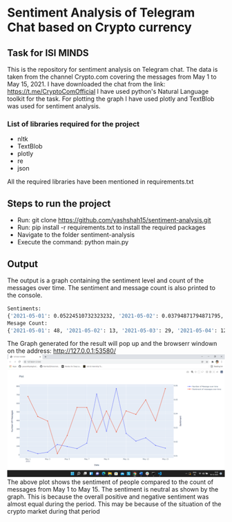 # Sentiment Analysis of Telegram Chat based on Crypto currency 
## Task for ISI MINDS 



This is the repository for sentiment analysis on Telegram chat. The data is taken from the channel Crypto.com covering the messages from May 1 to May 15, 2021.
I have downloaded the chat from the link: https://t.me/CryptoComOfficial
I have used python's Natural Language toolkit for the task. For plotting the graph I have used plotly and TextBlob was used for sentiment analysis.

### List of libraries required for the project

- nltk
- TextBlob 
- plotly
- re
- json


All the required libraries have been mentioned in requirements.txt

## Steps to run the project
- Run: git clone https://github.com/yashshah15/sentiment-analysis.git
- Run: pip install -r requirements.txt to install the required packages
- Navigate to the folder sentiment-analysis
- Execute the command: python main.py

## Output
The output is a graph containing the sentiment level and count of the messages over time. The sentiment and message count is also printed to the console.
```sh
Sentiments:
{'2021-05-01': 0.05224510732323232, '2021-05-02': 0.03794871794871795, '2021-05-03': 0.03477011494252873, '2021-05-04': 0.011529401154401153, '2021-05-05': 0.024464172979797978, '2021-05-06': 0.04442239858906526, '2021-05-07': 0.04437412442881193, '2021-05-08': 0.026759159530048877, '2021-05-09': 0.04190592710209498, '2021-05-10': 0.02699087848196435, '2021-05-11': 0.04196743684695492, '2021-05-12': 0.039460712243731114, '2021-05-13': 0.04981399492763129, '2021-05-14': 0.03495374990071091, '2021-05-15': 0.05786441642772812}  
Mesage Count:
{'2021-05-01': 48, '2021-05-02': 13, '2021-05-03': 29, '2021-05-04': 120, '2021-05-05': 96, '2021-05-06': 72, '2021-05-07': 135, '2021-05-08': 709, '2021-05-09': 274, '2021-05-10': 773, '2021-05-11': 249, '2021-05-12': 159, '2021-05-13': 198, '2021-05-14': 109, '2021-05-15': 77}
```
The Graph generated for the result will pop up and the browserr windown on the address: http://127.0.0.1:53580/
![Output plot](output.png?raw=true "Sentiment and Message count comparison")
The above plot shows the sentiment of people compared to the count of messages from May 1 to May 15. The sentiment is neutral as shown by the graph. This is because the overall positive and negative sentiment was almost equal during the period. This may be because of the situation of the crypto market during that period